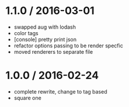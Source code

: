 
1.1.0 / 2016-03-01
==================

  * swapped aug with lodash
  * color tags
  * [console] pretty print json
  * refactor options passing to be render specfic
  * moved renderers to separate file

1.0.0 / 2016-02-24
==================

  * complete rewrite, change to tag based
  * square one
